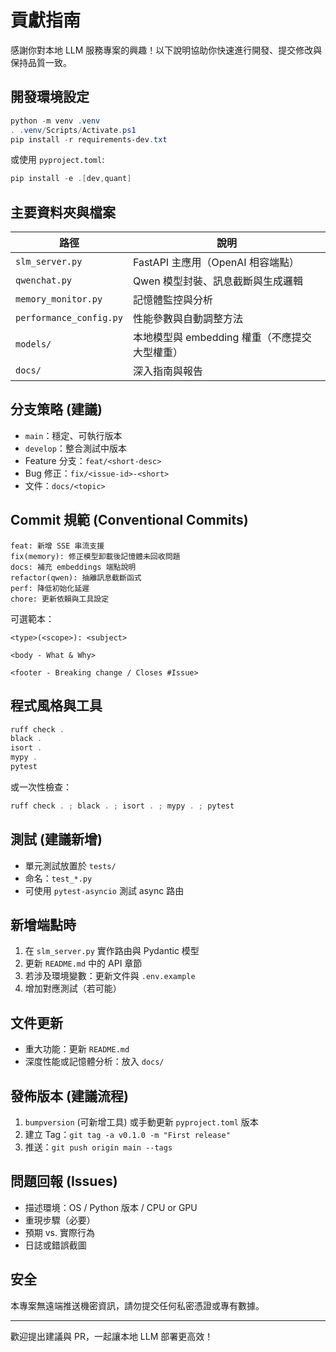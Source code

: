 # 貢獻指南

感謝你對本地 LLM 服務專案的興趣！以下說明協助你快速進行開發、提交修改與保持品質一致。

## 開發環境設定

```powershell
python -m venv .venv
. .venv/Scripts/Activate.ps1
pip install -r requirements-dev.txt
```

或使用 `pyproject.toml`:

```powershell
pip install -e .[dev,quant]
```

## 主要資料夾與檔案

| 路徑 | 說明 |
|------|------|
| `slm_server.py` | FastAPI 主應用（OpenAI 相容端點） |
| `qwenchat.py` | Qwen 模型封裝、訊息截斷與生成邏輯 |
| `memory_monitor.py` | 記憶體監控與分析 |
| `performance_config.py` | 性能參數與自動調整方法 |
| `models/` | 本地模型與 embedding 權重（不應提交大型權重） |
| `docs/` | 深入指南與報告 |

## 分支策略 (建議)

- `main`：穩定、可執行版本
- `develop`：整合測試中版本
- Feature 分支：`feat/<short-desc>`
- Bug 修正：`fix/<issue-id>-<short>`
- 文件：`docs/<topic>`

## Commit 規範 (Conventional Commits)

```text
feat: 新增 SSE 串流支援
fix(memory): 修正模型卸載後記憶體未回收問題
docs: 補充 embeddings 端點說明
refactor(qwen): 抽離訊息截斷函式
perf: 降低初始化延遲
chore: 更新依賴與工具設定
```

可選範本：

```text
<type>(<scope>): <subject>

<body - What & Why>

<footer - Breaking change / Closes #Issue>
```

## 程式風格與工具

```powershell
ruff check .
black .
isort .
mypy .
pytest
```

或一次性檢查：

```powershell
ruff check . ; black . ; isort . ; mypy . ; pytest
```

## 測試 (建議新增)

- 單元測試放置於 `tests/`
- 命名：`test_*.py`
- 可使用 `pytest-asyncio` 測試 async 路由

## 新增端點時

1. 在 `slm_server.py` 實作路由與 Pydantic 模型
2. 更新 `README.md` 中的 API 章節
3. 若涉及環境變數：更新文件與 `.env.example`
4. 增加對應測試（若可能）

## 文件更新

- 重大功能：更新 `README.md`
- 深度性能或記憶體分析：放入 `docs/`

## 發佈版本 (建議流程)

1. `bumpversion` (可新增工具) 或手動更新 `pyproject.toml` 版本
2. 建立 Tag：`git tag -a v0.1.0 -m "First release"`
3. 推送：`git push origin main --tags`

## 問題回報 (Issues)

- 描述環境：OS / Python 版本 / CPU or GPU
- 重現步驟（必要）
- 預期 vs. 實際行為
- 日誌或錯誤截圖

## 安全

本專案無遠端推送機密資訊，請勿提交任何私密憑證或專有數據。

---

歡迎提出建議與 PR，一起讓本地 LLM 部署更高效！
